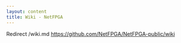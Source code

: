 ```yaml
---
layout: content 
title: Wiki - NetFPGA
---
```

Redirect /wiki.md https://github.com/NetFPGA/NetFPGA-public/wiki
<!--
<br />
Each platform has its own wiki paired with its GitHub repository.  
<br />
#NetFPGA 1G Platform Wiki#
* [The Guide](https://github.com/NetFPGA/netfpga/wiki/Guide) provides details about using NetFPGA 1G.
* [The Developer's Guide](https://github.com/NetFPGA/netfpga/wiki/DevelopersGuide) provides details about creating projects with the NetFPGA 1G
* [NetFPGA-1G license](1G_license.html) 
<br />
#NetFPGA 10G Platform Wiki#
To see the NetFPGA-10G repository and Wiki you will need to [register](10G_going_beta.html).

* [Wiki Home Page](https://github.com/NetFPGA/NetFPGA-public/wiki)
* [NetFPGA-10G license](10G_license.html)
-->
<!--
<html>
<head>
<meta http-equiv="refresh" content="0;
URL=https://github.com/NetFPGA/NetFPGA-public/wiki">
</head>
<body>
<script type="text/javascript">
window.location = "https://github.com/NetFPGA/NetFPGA-public/wiki";
</script>
</body>
</html>
-->
